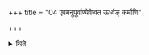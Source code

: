 +++
title = "04 एवमनुपूर्वाण्येवैष्वत ऊर्ध्वङ् कर्माणि"

+++

<details><summary>थिते</summary>

एवमनुपूर्वाण्येवैष्वत ऊर्ध्वं कर्माणि क्रियन्ते ४
</details>
